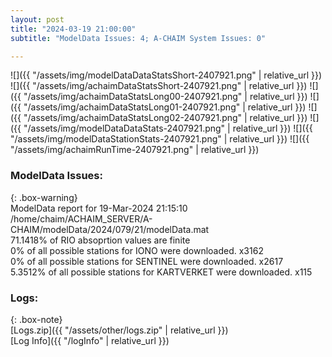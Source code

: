 ```yaml
---
layout: post
title: "2024-03-19 21:00:00"
subtitle: "ModelData Issues: 4; A-CHAIM System Issues: 0"

---
```


![]({{ "/assets/img/modelDataDataStatsShort-2407921.png" | relative_url }})
![]({{ "/assets/img/achaimDataStatsShort-2407921.png" | relative_url }})
![]({{ "/assets/img/achaimDataStatsLong00-2407921.png" | relative_url }})
![]({{ "/assets/img/achaimDataStatsLong01-2407921.png" | relative_url }})
![]({{ "/assets/img/achaimDataStatsLong02-2407921.png" | relative_url }})
![]({{ "/assets/img/modelDataDataStats-2407921.png" | relative_url }})
![]({{ "/assets/img/modelDataStationStats-2407921.png" | relative_url }})
![]({{ "/assets/img/achaimRunTime-2407921.png" | relative_url }})


### ModelData Issues:  
  
{: .box-warning}  
 ModelData report for 19-Mar-2024 21:15:10   
 /home/chaim/ACHAIM_SERVER/A-CHAIM/modelData/2024/079/21/modelData.mat   
 71.1418% of RIO absoprtion values are finite   
 0% of all possible stations for IONO were downloaded. x3162   
 0% of all possible stations for SENTINEL were downloaded. x2617   
 5.3512% of all possible stations for KARTVERKET were downloaded. x115   
  


### Logs:  
  
{: .box-note}  
[Logs.zip]({{ "/assets/other/logs.zip" | relative_url }})  
[Log Info]({{ "/logInfo" | relative_url }})  
